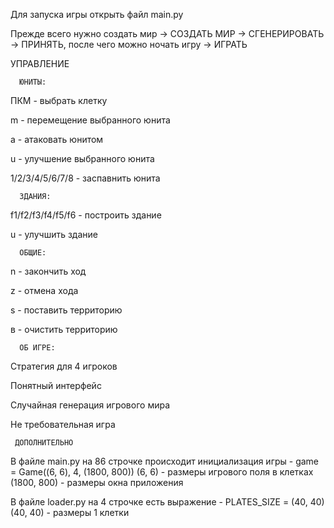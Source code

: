 

Для запуска игры открыть файл main.py

Прежде всего нужно создать мир -> СОЗДАТЬ МИР -> СГЕНЕРИРОВАТЬ -> ПРИНЯТЬ, после чего можно ночать игру -> ИГРАТЬ



УПРАВЛЕНИЕ


      ЮНИТЫ:

ПКМ - выбрать клетку

m - перемещение выбранного юнита

a - атаковать юнитом

u - улучшение выбранного юнита

1/2/3/4/5/6/7/8 - заспавнить юнита


      ЗДАНИЯ:

f1/f2/f3/f4/f5/f6 - построить здание

u - улучшить здание


      ОБЩИЕ:

n - закончить ход

z - отмена хода

s - поставить территорию

в - очистить территорию 



      ОБ ИГРЕ:

Стратегия для 4 игроков

Понятный интерфейс

Случайная генерация игрового мира

Не требовательная игра





     ДОПОЛНИТЕЛЬНО

В файле main.py на 86 строчке происходит инициализация игры - game = Game((6, 6), 4, (1800, 800))
(6, 6) - размеры игрового поля в клетках
(1800, 800) - размеры окна приложения

В файле loader.py на 4 строчке есть выражение - PLATES_SIZE = (40, 40)
(40, 40) - размеры 1 клетки
